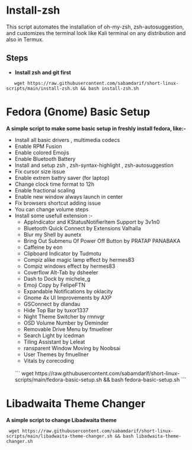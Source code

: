 # Install-zsh

This script automates the installation of oh-my-zsh, zsh-autosuggestion, and customizes the terminal look like Kali terminal on any distribution and also in Termux.

## Steps

- <b>Install zsh and git first</b>
```
   wget https://raw.githubusercontent.com/sabamdarif/short-linux-scripts/main/install-zsh.sh && bash install-zsh.sh
```
# Fedora (Gnome) Basic Setup

<b>A simple script to make some basic setup in freshly install fedora, like:-</b>
- Install all basic drivers , multimedia codecs 
- Enable RPM Fusion
- Enable colored Emojis 
- Enable Bluetooth Battery 
- Install and setup zsh , zsh-syntax-highlight , zsh-autosuggestion
- Fix cursor size issue 
- Enable extrem battry saver (for laptop)
- Change clock time format to 12h 
- Enable fractional scaling
- Enable new window always launch in center
- Fix browsers shortcut adding issue
- You can change volume steps
- Install some usefull extension :-
  - AppIndicator and KStatusNotifierItem Support by 3v1n0
  - Bluetooth Quick Connect by Extensions Valhalla
  - Blur my Shell by aunetx
  - Bring Out Submenu Of Power Off Button by PRATAP PANABAKA
  - Caffeine by eon
  - Clipboard Indicator by Tudmotu
  - Compiz alike magic lamp effect by hermes83
  - Compiz windows effect by hermes83
  - Coverflow Alt-Tab by dsheeler
  - Dash to Dock by michele_g
  - Emoji Copy by FelipeFTN
  - Expandable Notifications by oklacity
  - Gnome 4x UI Improvements by AXP
  - GSConnect by dlandau
  - Hide Top Bar by tuxor1337
  - Night Theme Switcher by rmnvgr
  - OSD Volume Number by Deminder
  - Removable Drive Menu by fmuellner
  - Search Light by icedman
  - Tiling Assistant by Leleat
  - ransparent Window Moving by Noobsai
  - User Themes by fmuellner
  - Vitals by corecoding
  <br>
  ```
  wget https://raw.githubusercontent.com/sabamdarif/short-linux-scripts/main/fedora-basic-setup.sh && bash fedora-basic-setup.sh
  ```

# Libadwaita Theme Changer

<b>A simple script to change Libadwaita theme</b>

```
 wget https://raw.githubusercontent.com/sabamdarif/short-linux-scripts/main/libadwaita-theme-changer.sh && bash libadwaita-theme-changer.sh
```